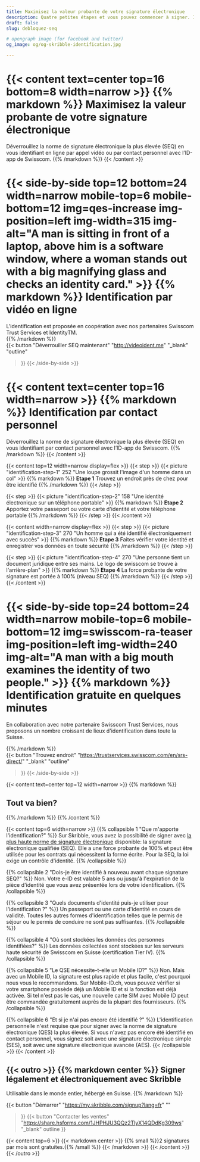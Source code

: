 ```yaml
---
title: Maximisez la valeur probante de votre signature électronique
description: Quatre petites étapes et vous pouvez commencer à signer. Il vous suffit d’avoir un téléphone mobile et un document de voyage valide.
draft: false
slug: debloquez-seq

# opengraph image (for facebook and twitter)
og_image: og/og-skribble-identification.jpg

---
```

{{< content text=center top=16 bottom=8 width=narrow >}}
{{% markdown %}}
Maximisez la valeur probante 
de votre signature électronique
===============
Déverrouillez la norme de signature électronique la plus élevée (SEQ) 
en vous identifiant en ligne par appel vidéo ou par contact 
personnel avec l’ID-app de Swisscom.
{{% /markdown %}}
{{< /content >}}

[//]: # (--------------------------------------------------------------------------------------------------------------)

{{< side-by-side top=12 bottom=24 width=narrow mobile-top=6 mobile-bottom=12 img=qes-increase img-position=left img-width=315 img-alt="A man is sitting in front of a laptop, above him is a software window, where a woman stands out with a big magnifying glass and checks an identity card." >}}
{{% markdown %}}
Identification 
par vidéo en ligne
===============
L'identification est proposée en coopération avec nos partenaires Swisscom Trust Services et IdentityTM.    
{{% /markdown %}}
<br>
{{< button
  "Déverrouiller SEQ maintenant"
  "http://videoident.me"
  "_blank"
  "outline"
>}}
{{< /side-by-side >}}

[//]: # (--------------------------------------------------------------------------------------------------------------)

{{< content text=center top=16 width=narrow >}}
{{% markdown %}}
Identification 
par contact personnel
===============
Déverrouillez la norme de signature électronique la plus élevée (SEQ) 
en vous identifiant par contact personnel avec l’ID-app de Swisscom.
{{% /markdown %}}
{{< /content >}}

{{< content top=12 width=narrow display=flex >}}
{{< step >}}
{{< picture "identification-step-1" 252 "Une loupe grossit l'image d'un homme dans un col" >}}
{{% markdown %}}
**Etape 1**
Trouvez un endroit près de chez pour être identifié
{{% /markdown %}}
{{< /step >}}

{{< step >}}
{{< picture "identification-step-2" 158 "Une identité électronique sur un téléphone portable" >}}
{{% markdown %}}
**Etape 2**
Apportez votre passeport ou votre carte d'identité et votre téléphone portable
{{% /markdown %}}
{{< /step >}}
{{< /content >}}

{{< content width=narrow display=flex >}}
{{< step >}}
{{< picture "identification-step-3" 270 "Un homme qui a été identifié électroniquement avec succès" >}}
{{% markdown %}}
**Etape 3**
Faites vérifier votre identité et enregistrer vos données en toute sécurité
{{% /markdown %}}
{{< /step >}}

{{< step >}}
{{< picture "identification-step-4" 270 "Une personne tient un document juridique entre ses mains. Le logo de swisscom se trouve à l'arrière-plan" >}}
{{% markdown %}}
**Etape 4**
La force probante de votre signature est portée à 100% (niveau SEQ)
{{% /markdown %}}
{{< /step >}}
{{< /content >}}

[//]: # (--------------------------------------------------------------------------------------------------------------)

{{< side-by-side top=24 bottom=24 width=narrow mobile-top=6 mobile-bottom=12 img=swisscom-ra-teaser img-position=left img-width=240 img-alt="A man with a big mouth examines the identity of two people." >}}
{{% markdown %}}
Identification gratuite en quelques minutes
===============
En collaboration avec notre partenaire Swisscom Trust Services, nous proposons un nombre croissant de lieux d'identification dans toute la Suisse.

{{% /markdown %}}
<br>
{{< button
  "Trouvez endroit"
  "https://trustservices.swisscom.com/en/srs-direct/"
  "_blank"
  "outline"
>}}
{{< /side-by-side >}}

[//]: # (--------------------------------------------------------------------------------------------------------------)

{{< content text=center top=12 width=narrow >}}
{{% markdown %}}
## Tout va bien?
{{% /markdown %}}
{{% /content %}}

{{< content top=6 width=narrow >}}
{{% collapsible 1 "Que m'apporte l'identification?" %}}
Sur Skribble, vous avez la possibilité de signer avec [la plus haute norme de signature électronique](/fr/normessignature) disponible: la signature électronique qualifiée (SEQ).
Elle a une force probante de 100% et peut être utilisée pour les contrats qui nécessitent la forme écrite. Pour la SEQ, la loi exige un contrôle d'identité.
{{% /collapsible %}}

{{% collapsible 2 "Dois-je être identifié à nouveau avant chaque signature SEQ?" %}}
Non. Votre e-ID est valable 5 ans ou jusqu'à l'expiration de la pièce d'identité que vous avez présentée lors de votre identification.
{{% /collapsible %}}

{{% collapsible 3 "Quels documents d'identité puis-je utiliser pour l'identification ?" %}}
Un passeport ou une carte d'identité en cours de validité. Toutes les autres formes d'identification telles que le permis de séjour ou le permis de conduire ne sont pas suffisantes.
{{% /collapsible %}}

{{% collapsible 4 "Où sont stockées les données des personnes identifiées?" %}}
Les données collectées sont stockées sur les serveurs haute sécurité
de Swisscom en Suisse (certification Tier IV).
{{% /collapsible %}}

{{% collapsible 5 "Le QSE nécessite-t-elle un Mobile ID?" %}}
Non. Mais avec un Mobile ID, la signature est plus rapide et plus facile, c'est pourquoi nous vous le recommandons. Sur Mobile-ID.ch, vous pouvez vérifier si votre smartphone possède déjà un Mobile ID et si la fonction est déjà activée. Si tel n'est pas le cas, une nouvelle carte SIM avec Mobile ID peut être commandée gratuitement auprès de la plupart des fournisseurs.
{{% /collapsible %}}

{{% collapsible 6 "Et si je n'ai pas encore été identifié ?" %}}
L'identification personnelle n'est requise que pour signer avec la norme de signature électronique (QES) la plus élevée. Si vous n'avez pas encore été identifié en contact personnel, vous signez soit avec une signature électronique simple (SES), soit avec une signature électronique avancée (AES).
{{< /collapsible >}}
{{< /content >}}

[//]: # (--------------------------------------------------------------------------------------------------------------)

{{< outro >}}
{{% markdown center %}}
Signer légalement et électroniquement 
avec Skribble
---
Utilisable dans le monde entier, hébergé en Suisse.
{{% /markdown %}}

{{< button
  "Démarrer"
  "https://my.skribble.com/signup?lang=fr"
  ""
>}}
{{< button
  "Contacter les ventes"
  "https://share.hsforms.com/1JHPHJU3QQz2TlyX14QDdKg309ws"
  "_blank"
  outline
>}}

{{< content top=6 >}}
{{< markdown center >}}
{{% small %}}2 signatures par mois sont gratuites.{{% /small %}} 
{{< /markdown >}}
{{< /content >}}
{{< /outro >}}
